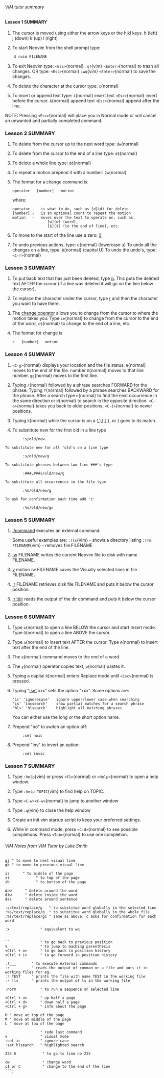 
###### VIM tutor summary

#### Lesson 1 SUMMARY

 1. The cursor is moved using either the arrow keys or the hjkl keys.
     h (left)   j (down)       k (up)       l (right)

 2. To start Neovim from the shell prompt type:
~~~ sh
    $ nvim FILENAME
~~~
 3. To exit Neovim type: `<Esc>`{normal} `:q!`{vim} `<Enter>`{normal} to trash all changes.
                OR type: `<Esc>`{normal} `:wq`{vim} `<Enter>`{normal} to save the changes.

 4. To delete the character at the cursor type: `x`{normal}

 5. To insert or append text type:
    `i`{normal} insert text `<Esc>`{normal}     insert before the cursor.
    `A`{normal} append text `<Esc>`{normal}     append after the line.

NOTE: Pressing `<Esc>`{normal} will place you in Normal mode or will cancel
      an unwanted and partially completed command.

### Lesson 2 SUMMARY

 1. To delete from the cursor up to the next word type:    `dw`{normal}

 2. To delete from the cursor to the end of a line type:   `d$`{normal}

 3. To delete a whole line type:                           `dd`{normal}

 4. To repeat a motion prepend it with a number:           `2w`{normal}

 5. The format for a change command is:

        operator   [number]   motion

    where:

        operator -   is what to do, such as [d](d) for delete
        [number] -   is an optional count to repeat the motion
        motion   -   moves over the text to operate on, such as:
                        [w](w) (word),
                        [$]($) (to the end of line), etc.

 6. To move to the start of the line use a zero: [0](0)

 7. To undo previous actions, type:            `u`{normal}  (lowercase u)
    To undo all the changes on a line, type:   `U`{normal}  (capital U)
    To undo the undo's, type:                  `<C-r>`{normal}

### Lesson 3 SUMMARY

 1. To put back text that has just been deleted, type [p](p). This puts the
    deleted text AFTER the cursor (if a line was deleted it will go on the
    line below the cursor).

 2. To replace the character under the cursor, type [r](r) and then the
    character you want to have there.

 3. The [change operator](c) allows you to change from the cursor to where
    the motion takes you. Type `ce`{normal} to change from the cursor to the
    end of the word, `c$`{normal} to change to the end of a line, etc.

 4. The format for change is:

        c   [number]   motion

### Lesson 4 SUMMARY

 1. `<C-g>`{normal}     displays your location and the file status.
    `G`{normal}         moves to the end of the file.
    number `G`{normal} moves to that line number.
    `gg`{normal}        moves to the first line.

 2. Typing `/`{normal} followed by a phrase searches FORWARD for the phrase.
    Typing `?`{normal} followed by a phrase searches BACKWARD for the phrase.
    After a search type `n`{normal} to find the next occurrence in the same
    direction or `N`{normal} to search in the opposite direction.
    `<C-o>`{normal} takes you back to older positions, `<C-i>`{normal} to
    newer positions.

 3. Typing `%`{normal} while the cursor is on a (,),[,],{, or } goes to its
    match.

 4. To substitute new for the first old in a line type
~~~ vim
        :s/old/new
~~~
    To substitute new for all 'old's on a line type
~~~ vim
        :s/old/new/g
~~~
    To substitute phrases between two line ###'s type
~~~ vim
        :###,###s/old/new/g
~~~
    To substitute all occurrences in the file type
~~~ vim
        :%s/old/new/g
~~~
    To ask for confirmation each time add 'c'
```vim
		:%s/old/new/gc
```

### Lesson 5 SUMMARY

 1. [:!command](:!vim) executes an external command.

     Some useful examples are:
     `:!ls`{vim}                    - shows a directory listing
     `:!rm FILENAME`{vim}           - removes file FILENAME

 2. [:w](:w) FILENAME              writes the current Neovim file to disk with
                             name FILENAME.

 3. [v](v)  motion  :w FILENAME   saves the Visually selected lines in file
                             FILENAME.

 4. [:r](:r) FILENAME              retrieves disk file FILENAME and puts it
                             below the cursor position.

 5. [:r !dir](:r!)                  reads the output of the dir command and
                             puts it below the cursor position.

### Lesson 6 SUMMARY

 1. Type `o`{normal} to open a line BELOW the cursor and start Insert mode.
    Type `O`{normal} to open a line ABOVE the cursor.

 2. Type `a`{normal} to insert text AFTER the cursor.
    Type `A`{normal} to insert text after the end of the line.

 3. The `e`{normal} command moves to the end of a word.

 4. The `y`{normal} operator copies text, `p`{normal} pastes it.

 5. Typing a capital `R`{normal} enters Replace mode until `<Esc>`{normal} is
     pressed.

 6. Typing "[:set](:set) xxx" sets the option "xxx". Some options are:

        'ic' 'ignorecase'   ignore upper/lower case when searching
        'is' 'incsearch'    show partial matches for a search phrase
        'hls' 'hlsearch'    highlight all matching phrases

     You can either use the long or the short option name.

 7. Prepend "no" to switch an option off:
~~~ vim
        :set noic
~~~
 8. Prepend "inv" to invert an option:
~~~ vim
        :set invic
~~~

### Lesson 7 SUMMARY

 1. Type `:help`{vim}
    or press `<F1>`{normal} or `<Help>`{normal} to open a help window.

 2. Type `:help TOPIC`{vim} to find help on TOPIC.

 3. Type `<C-w><C-w>`{normal} to jump to another window

 4. Type `:q`{vim} to close the help window

 5. Create an init.vim startup script to keep your preferred settings.

 6. While in command mode, press `<C-d>`{normal} to see possible completions.
    Press `<Tab>`{normal} to use one completion.







###### VIM Notes from VIM Tutor by Luke Smith
```vim
gj " to move to next visual line
gk " to move to previous visual line
```
```vim
zz 		" to middle of the page
zt            " to top of the page
zb            " to bottom of the page
```

```vim
daw      " delete around the word
diw      " delete inside the word
das      " delete around sentence
```

```vim
:s/text/replace/g   " to substitue word globally in the selected line
:%s/text/replace/g  " to substitue word globally in the whole file
:%s/text/replace/gc " same as above, c asks for confirmation for each word
```

```vim
:x              " equivalent to wq
 
```
```vim
``              " to go back to previous position
%               " to jump to maching parenthesis
<Ctrl + o>      " to go back in position history
<Ctrl + i>      " to go forward in position history
```

```vim
:!___       " to execute external commands 
:r          " reads the output of comman or a file and puts it in working files for eg.
:r TEST     " prints the file with name TEST in the working file
:r !ls      " prints the output of ls in the working file
```

```vim
:norm           " to run a sequence on selected line
```

```vim
<Ctrl + u>      " up half a page
<Ctrl + d>      " down half a page
<Ctrl + g>      " info about the page
```

```vim
H " move at top of the page
M " move at middle of the page
L " move at low of the page
```

```vim
.               " redo last command
v               " visual mode
:set ic         " ignore case
:set hlsearch   " highlighted search
```

```vim 
235 G            " to go to line no 235
```

```vim
cw               " change word
c$ or C          " change to the end of the line
```j